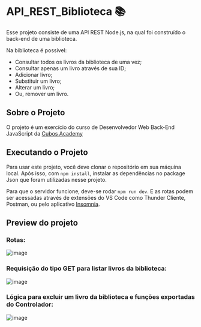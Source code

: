 # API_REST_Biblioteca :books:

Esse projeto consiste de uma API REST Node.js, na qual foi construído o back-end de uma biblioteca. 

Na biblioteca é possível:
  - Consultar todos os livros da biblioteca de uma vez;
  - Consultar apenas um livro através de sua ID;
  - Adicionar livro;
  - Substituir um livro;
  - Alterar um livro;
  - Ou, remover um livro.

## Sobre o Projeto

O projeto é um exercício do curso de Desenvolvedor Web Back-End JavaScript da [Cubos Academy](https://cubos.academy/)

## Executando o Projeto

Para usar este projeto, você deve clonar o repositório em sua máquina local. 
Após isso, com `npm install`, instalar as dependências no package Json que foram utilizadas nesse projeto.

Para que o servidor funcione, deve-se rodar `npm run dev`.
E as rotas podem ser acessadas através de extensões do VS Code como Thunder Cliente, Postman, ou pelo aplicativo [Insomnia](https://insomnia.rest/).

## Preview do projeto

### Rotas:

![image](https://github.com/LotharNunnenkamp/API_REST_Biblioteca/assets/124188334/adc0e940-da61-487e-b73c-0d19a864625d)

### Requisição do tipo GET para listar livros da biblioteca:

![image](https://github.com/LotharNunnenkamp/API_REST_Biblioteca/assets/124188334/23dddff4-6779-48d3-9d74-cbc5acea7896)

### Lógica para excluir um livro da biblioteca e funções exportadas do Controlador:

![image](https://github.com/LotharNunnenkamp/API_REST_Biblioteca/assets/124188334/15e4ee71-f1d6-43c8-95be-ea4068d67ff0)
